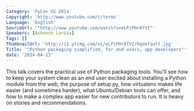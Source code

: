 ```yaml
---
Category: 'PyCon US 2014'
Copyright: 'http://www.youtube.com/t/terms'
Language: 'English'
SourceUrl: '"http://www.youtube.com/watch?v=eLPiPHr6TVI"'
Speakers: [Asheesh Laroia]
Tags: []
ThumbnailUrl: 'http://i1.ytimg.com/vi/eLPiPHr6TVI/hqdefault.jpg'
Title: '"Python packaging simplified, for end users, app developers"'
date: '2014-04-13'
---
```

This talk covers the practical use of Python packaging tools. You'll see how to keep your system clean as an end user excited about installing a Python module from the web, the purpose of setup.py, how virtualenv makes life easier (and sometimes harder), what Ubuntu/Debian tools can offer, and how to make a complex app easier for new contributors to run. It is heavy on stories and recommendations.